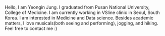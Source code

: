 Hello, I am Yeongin Jung.
I graduated from Pusan National University, College of Medicine. 
I am currently working in VSline clinic in Seoul, South Korea.
I am interested in Medicine and Data science.
Besides academic matters, I love musicals(both seeing and performing), jogging, and hiking.   
Feel free to contact me :)
